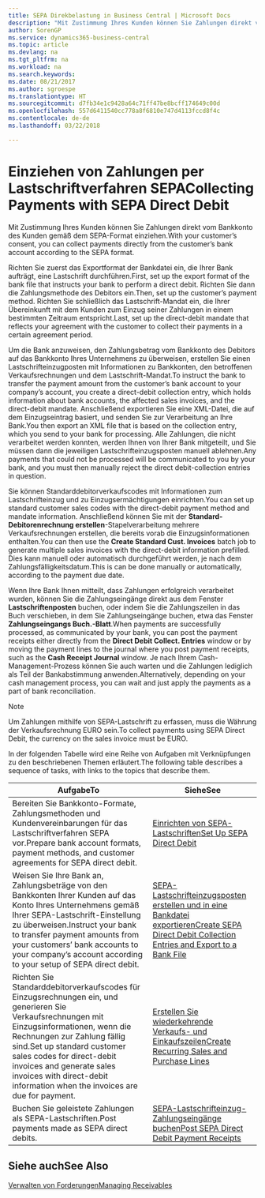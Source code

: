 ```yaml
---
title: SEPA Direkbelastung in Business Central | Microsoft Docs
description: "Mit Zustimmung Ihres Kunden können Sie Zahlungen direkt vom Bankkonto des Kunden gemäß dem SEPA-Format einziehen."
author: SorenGP
ms.service: dynamics365-business-central
ms.topic: article
ms.devlang: na
ms.tgt_pltfrm: na
ms.workload: na
ms.search.keywords: 
ms.date: 08/21/2017
ms.author: sgroespe
ms.translationtype: HT
ms.sourcegitcommit: d7fb34e1c9428a64c71ff47be8bcff174649c00d
ms.openlocfilehash: 557d6411540cc778a8f6810e747d4113fccd8f4c
ms.contentlocale: de-de
ms.lasthandoff: 03/22/2018

---
```

# <a name="collecting-payments-with-sepa-direct-debit"></a><span data-ttu-id="30dd5-103">Einziehen von Zahlungen per Lastschriftverfahren SEPA</span><span class="sxs-lookup"><span data-stu-id="30dd5-103">Collecting Payments with SEPA Direct Debit</span></span>
<span data-ttu-id="30dd5-104">Mit Zustimmung Ihres Kunden können Sie Zahlungen direkt vom Bankkonto des Kunden gemäß dem SEPA-Format einziehen.</span><span class="sxs-lookup"><span data-stu-id="30dd5-104">With your customer’s consent, you can collect payments directly from the customer’s bank account according to the SEPA format.</span></span>  

 <span data-ttu-id="30dd5-105">Richten Sie zuerst das Exportformat der Bankdatei ein, die Ihrer Bank aufträgt, eine Lastschrift durchführen.</span><span class="sxs-lookup"><span data-stu-id="30dd5-105">First, set up the export format of the bank file that instructs your bank to perform a direct debit.</span></span> <span data-ttu-id="30dd5-106">Richten Sie dann die Zahlungsmethode des Debitors ein.</span><span class="sxs-lookup"><span data-stu-id="30dd5-106">Then, set up the customer’s payment method.</span></span> <span data-ttu-id="30dd5-107">Richten Sie schließlich das Lastschrift-Mandat ein, die Ihrer Übereinkunft mit dem Kunden zum Einzug seiner Zahlungen in einem bestimmten Zeitraum entspricht.</span><span class="sxs-lookup"><span data-stu-id="30dd5-107">Last, set up the direct-debit mandate that reflects your agreement with the customer to collect their payments in a certain agreement period.</span></span>  

 <span data-ttu-id="30dd5-108">Um die Bank anzuweisen, den Zahlungsbetrag vom Bankkonto des Debitors auf das Bankkonto Ihres Unternehmens zu überweisen, erstellen Sie einen Lastschrifteinzugposten mit Informationen zu Bankkonten, den betroffenen Verkaufsrechnungen und dem Lastschrift-Mandat.</span><span class="sxs-lookup"><span data-stu-id="30dd5-108">To instruct the bank to transfer the payment amount from the customer’s bank account to your company’s account, you create a direct-debit collection entry, which holds information about bank accounts, the affected sales invoices, and the direct-debit mandate.</span></span> <span data-ttu-id="30dd5-109">Anschließend exportieren Sie eine XML-Datei, die auf dem Einzugseintrag basiert, und senden Sie zur Verarbeitung an Ihre Bank.</span><span class="sxs-lookup"><span data-stu-id="30dd5-109">You then export an XML file that is based on the collection entry, which you send to your bank for processing.</span></span> <span data-ttu-id="30dd5-110">Alle Zahlungen, die nicht verarbeitet werden konnten, werden Ihnen von Ihrer Bank mitgeteilt, und Sie müssen dann die jeweiligen Lastschrifteinzugsposten manuell ablehnen.</span><span class="sxs-lookup"><span data-stu-id="30dd5-110">Any payments that could not be processed will be communicated to you by your bank, and you must then manually reject the direct debit-collection entries in question.</span></span>  

 <span data-ttu-id="30dd5-111">Sie können Standarddebitorverkaufscodes mit Informationen zum Lastschrifteinzug und zu Einzugsermächtigungen einrichten.</span><span class="sxs-lookup"><span data-stu-id="30dd5-111">You can set up standard customer sales codes with the direct-debit payment method and mandate information.</span></span> <span data-ttu-id="30dd5-112">Anschließend können Sie mit der **Standard-Debitorenrechnung erstellen**-Stapelverarbeitung mehrere Verkaufsrechnungen erstellen, die bereits vorab die Einzugsinformationen enthalten.</span><span class="sxs-lookup"><span data-stu-id="30dd5-112">You can then use the **Create Standard Cust. Invoices** batch job to generate multiple sales invoices with the direct-debit information prefilled.</span></span> <span data-ttu-id="30dd5-113">Dies kann manuell oder automatisch durchgeführt werden, je nach dem Zahlungsfälligkeitsdatum.</span><span class="sxs-lookup"><span data-stu-id="30dd5-113">This is can be done manually or automatically, according to the payment due date.</span></span>  

 <span data-ttu-id="30dd5-114">Wenn Ihre Bank Ihnen mitteilt, dass Zahlungen erfolgreich verarbeitet wurden, können Sie die Zahlungseingänge direkt aus dem Fenster **Lastschriftenposten** buchen, oder indem Sie die Zahlungszeilen in das Buch verschieben, in dem Sie Zahlungseingänge buchen, etwa das Fenster **Zahlungseingangs Buch.-Blatt**.</span><span class="sxs-lookup"><span data-stu-id="30dd5-114">When payments are successfully processed, as communicated by your bank, you can post the payment receipts either directly from the **Direct Debit Collect. Entries** window or by moving the payment lines to the journal where you post payment receipts, such as the **Cash Receipt Journal** window.</span></span> <span data-ttu-id="30dd5-115">Je nach Ihrem Cash-Management-Prozess können Sie auch warten und die Zahlungen lediglich als Teil der Bankabstimmung anwenden.</span><span class="sxs-lookup"><span data-stu-id="30dd5-115">Alternatively, depending on your cash management process, you can wait and just apply the payments as a part of bank reconciliation.</span></span>  

> [!NOTE]  
>  <span data-ttu-id="30dd5-116">Um Zahlungen mithilfe von SEPA-Lastschrift zu erfassen, muss die Währung der Verkaufsrechnung EURO sein.</span><span class="sxs-lookup"><span data-stu-id="30dd5-116">To collect payments using SEPA Direct Debit, the currency on the sales invoice must be EURO.</span></span>  

 <span data-ttu-id="30dd5-117">In der folgenden Tabelle wird eine Reihe von Aufgaben mit Verknüpfungen zu den beschriebenen Themen erläutert.</span><span class="sxs-lookup"><span data-stu-id="30dd5-117">The following table describes a sequence of tasks, with links to the topics that describe them.</span></span>   

|<span data-ttu-id="30dd5-118">**Aufgabe**</span><span class="sxs-lookup"><span data-stu-id="30dd5-118">**To**</span></span>|<span data-ttu-id="30dd5-119">**Siehe**</span><span class="sxs-lookup"><span data-stu-id="30dd5-119">**See**</span></span>|  
|------------|-------------|  
|<span data-ttu-id="30dd5-120">Bereiten Sie Bankkonto-Formate, Zahlungsmethoden und Kundenvereinbarungen für das Lastschriftverfahren SEPA vor.</span><span class="sxs-lookup"><span data-stu-id="30dd5-120">Prepare bank account formats, payment methods, and customer agreements for SEPA direct debit.</span></span>|[<span data-ttu-id="30dd5-121">Einrichten von SEPA-Lastschriften</span><span class="sxs-lookup"><span data-stu-id="30dd5-121">Set Up SEPA Direct Debit</span></span>](finance-how-to-set-up-sepa-direct-debit.md)|  
|<span data-ttu-id="30dd5-122">Weisen Sie Ihre Bank an, Zahlungsbeträge von den Bankkonten Ihrer Kunden auf das Konto Ihres Unternehmens gemäß Ihrer SEPA-Lastschrift-Einstellung zu überweisen.</span><span class="sxs-lookup"><span data-stu-id="30dd5-122">Instruct your bank to transfer payment amounts from your customers’ bank accounts to your company’s account according to your setup of SEPA direct debit.</span></span>|[<span data-ttu-id="30dd5-123">SEPA-Lastschrifteinzugsposten erstellen und in eine Bankdatei exportieren</span><span class="sxs-lookup"><span data-stu-id="30dd5-123">Create SEPA Direct Debit Collection Entries and Export to a Bank File</span></span>](finance-how-create-sepa-direct-debit-collection-entries-export-bank-file.md)|  
|<span data-ttu-id="30dd5-124">Richten Sie Standarddebitorverkaufscodes für Einzugsrechnungen ein, und generieren Sie Verkaufsrechnungen mit Einzugsinformationen, wenn die Rechnungen zur Zahlung fällig sind.</span><span class="sxs-lookup"><span data-stu-id="30dd5-124">Set up standard customer sales codes for direct-debit invoices and generate sales invoices with direct-debit information when the invoices are due for payment.</span></span>|[<span data-ttu-id="30dd5-125">Erstellen Sie wiederkehrende Verkaufs- und Einkaufszeilen</span><span class="sxs-lookup"><span data-stu-id="30dd5-125">Create Recurring Sales and Purchase Lines</span></span>](sales-how-work-standard-lines.md)|  
|<span data-ttu-id="30dd5-126">Buchen Sie geleistete Zahlungen als SEPA-Lastschriften.</span><span class="sxs-lookup"><span data-stu-id="30dd5-126">Post payments made as SEPA direct debits.</span></span>|[<span data-ttu-id="30dd5-127">SEPA-Lastschrifteinzug-Zahlungseingänge buchen</span><span class="sxs-lookup"><span data-stu-id="30dd5-127">Post SEPA Direct Debit Payment Receipts</span></span>](finance-how-to-post-sepa-direct-debit-payment-receipts.md)|  

## <a name="see-also"></a><span data-ttu-id="30dd5-128">Siehe auch</span><span class="sxs-lookup"><span data-stu-id="30dd5-128">See Also</span></span>  
[<span data-ttu-id="30dd5-129">Verwalten von Forderungen</span><span class="sxs-lookup"><span data-stu-id="30dd5-129">Managing Receivables</span></span>](receivables-manage-receivables.md)

